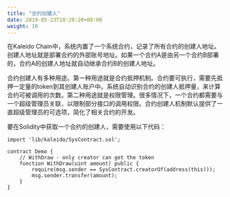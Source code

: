 ```yaml
---
title: "合约创建人"
date: 2019-05-23T18:29:20+08:00
weight: 10
---
```


在Kaleido Chain中，系统内置了一个系统合约，记录了所有合约的创建人地址。创建人地址就是部署合约的外部账号地址。如果一个合约A是由另一个合约B部署的，合约A的创建人地址就自动继承合约B的创建人地址。

合约创建人有多种用途。第一种用途就是合约抵押机制。合约要可执行，需要先抵押一定量的token到其创建人账户中。系统自动识别合约的创建人抵押量，来计算合约可被调用的次数。第二种用途就是权限管理。很多情况下，一个合约都需要与一个超级管理员关联，以限制部分接口的调用权限。合约创建人机制默认提供了一直超级管理员的可选项，简化了相关合约的开发。

要在Solidity中获取一个合约的创建人，需要使用以下代码：

```solidity
import 'lib/kaleido/SysContract.sol';

contract Demo {
    // WithDraw - only creator can get the token
    function WithDraw(uint amount) public {
        require(msg.sender == SysContract.creatorOf(address(this)));
        msg.sender.transfer(amount);
    }
}
```



